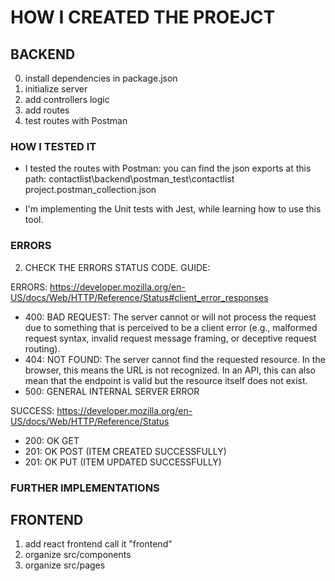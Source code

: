 # HOW I CREATED THE PROEJCT


## BACKEND

0. install dependencies in package.json
1. initialize server
2. add controllers logic
3. add routes
4. test routes with Postman


### HOW I TESTED IT

- I tested the routes with Postman: you can find the json exports at this path: contactlist\backend\postman_test\contactlist project.postman_collection.json

- I'm implementing the Unit tests with Jest, while learning how to use this tool.


### ERRORS

2. CHECK THE ERRORS STATUS CODE. GUIDE:

ERRORS: https://developer.mozilla.org/en-US/docs/Web/HTTP/Reference/Status#client_error_responses

- 400: BAD REQUEST:
    The server cannot or will not process the request due to something that is perceived to be a client error (e.g., malformed request syntax, invalid request message framing, or deceptive request routing).
- 404: NOT FOUND:
    The server cannot find the requested resource. In the browser, this means the URL is not recognized. In an API, this can also mean that the endpoint is valid but the resource itself does not exist. 
- 500: GENERAL INTERNAL SERVER ERROR

SUCCESS: https://developer.mozilla.org/en-US/docs/Web/HTTP/Reference/Status
- 200: OK GET
- 201: OK POST (ITEM CREATED SUCCESSFULLY)
- 201: OK PUT (ITEM UPDATED SUCCESSFULLY)

### FURTHER IMPLEMENTATIONS



## FRONTEND
1. add react frontend call it "frontend"
2. organize src/components
3. organize src/pages

